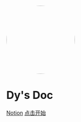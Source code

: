 <img width="180px" style="border-radius: 50%" bor src="https://img.dycloud.work/images/2021/09/13/ADF474F2-83DE-49A0-AE75-29EBFFE2CDF4.jpg">

# Dy's Doc

[Notion](<https://dycloud.notion.site/JueMing-s-Home-ee9667e1c1e645e2ab98452629d3bf74>)
[点击开始](README.md)
